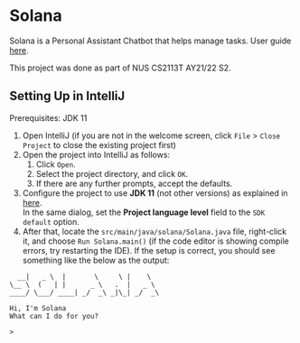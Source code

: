 # Solana

Solana is a Personal Assistant Chatbot that helps manage tasks. User guide [here](https://khseah.github.io/solana/).

This project was done as part of NUS CS2113T AY21/22 S2.

## Setting Up in IntelliJ

Prerequisites: JDK 11

1. Open IntelliJ (if you are not in the welcome screen, click `File` > `Close Project` to close the existing project first)
2. Open the project into IntelliJ as follows:
   1. Click `Open`.
   2. Select the project directory, and click `OK`.
   3. If there are any further prompts, accept the defaults.
3. Configure the project to use **JDK 11** (not other versions) as explained in [here](https://www.jetbrains.com/help/idea/sdk.html#set-up-jdk).
   <br/>In the same dialog, set the **Project language level** field to the `SDK default` option.
4. After that, locate the `src/main/java/solana/Solana.java` file, right-click it, and choose `Run Solana.main()` (if the code editor is showing compile errors, try restarting the IDE). If the setup is correct, you should see something like the below as the output:
```
  __|   _ \  |       \     \ |    \
\__ \  (   | |      _ \   .  |   _ \
____/ \___/ ____| _/  _\ _|\_| _/  _\

Hi, I'm Solana
What can I do for you?

>
 ```
